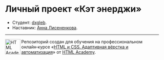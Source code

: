 # Личный проект «Кэт энерджи»

* Студент: [dxgleb](https://up.htmlacademy.ru/adaptive/32/user/2313683).
* Наставник: [Анна Лисененкова](https://htmlacademy.ru/profile/id85590).

---

<a href="https://htmlacademy.ru/intensive/adaptive"><img align="left" width="50" height="50" alt="HTML Academy" src="https://up.htmlacademy.ru/static/img/intensive/adaptive/logo-for-github-2.png"></a>

Репозиторий создан для обучения на профессиональном онлайн‑курсе «[HTML и CSS. Адаптивная вёрстка и автоматизация](https://htmlacademy.ru/intensive/adaptive)» от [HTML Academy](https://htmlacademy.ru).

[check-image]: https://github.com/htmlacademy-adaptive/2313683-cat-energy-32/workflows/Project%20check/badge.svg?branch=master
[check-url]: https://github.com/htmlacademy-adaptive/2313683-cat-energy-32/actions
